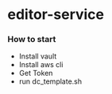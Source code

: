 # editor-service
### How to start
- Install vault
- Install aws cli
- Get Token
- run dc_template.sh
